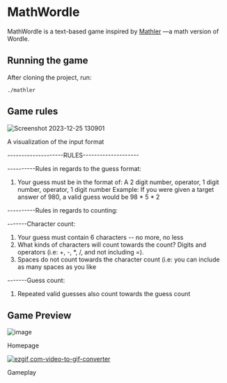 # MathWordle

MathWordle is a text-based game inspired by [Mathler](https://www.mathler.com/) —a math version of Wordle.

## Running the game
After cloning the project, run:
```
./mathler
```

## Game rules
![Screenshot 2023-12-25 130901](https://github.com/liaorosemary/MathWordle/assets/32112989/0d4a0065-3284-4957-bd63-ae96493ed346)

A visualization of the input format

--------------------RULES--------------------

----------Rules in regards to the guess format:
1. Your guess must be in the format of: A 2 digit number, operator, 1 digit number, operator, 1 digit number
Example: If you were given a target answer of 980, a valid guess would be 98 * 5 * 2


----------Rules in regards to counting:

-------Character count:
1. Your guess must contain 6 characters -- no more, no less
2. What kinds of characters will count towards the count? Digits and operators (i.e: +, -, *, /, and not including =).
3. Spaces do not count towards the character count (i.e: you can include as many spaces as you like

-------Guess count:
1. Repeated valid guesses also count towards the guess count

## Game Preview

![image](https://github.com/liaorosemary/MathWordle/assets/32112989/be723c8a-c512-4fb9-8b54-7160b806be4c)

Homepage




[![ezgif com-video-to-gif-converter](https://github.com/liaorosemary/MathWordle/assets/32112989/8e5843a9-829f-4ec8-a20b-981a28eb9e99)](https://youtu.be/v6-Y6imWKUo)

Gameplay
